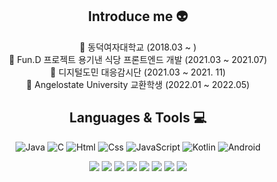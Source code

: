 <div align="center">
  
## Introduce me 👽

  <body align="left">
🧡 동덕여자대학교 (2018.03 ~ ) <br>
💛 Fun.D 프로젝트 용기낸 식당 프론트엔드 개발 (2021.03 ~ 2021.07) <br>
💚 디지털도민 대응감시단 (2021.03 ~ 2021. 11) <br>
💙 Angelostate University 교환학생 (2022.01 ~ 2022.05) <br>
  </body>


## Languages & Tools 💻
<img alt="Java" src ="https://img.shields.io/badge/Java-3776AB.svg?&style=for-the-badge&logo=Java&logoColor=white"/> <img alt="C" src ="https://img.shields.io/badge/C-ff69b4.svg?&style=for-the-badge&logo=C&logoColor=white"/> <img alt="Html" src ="https://img.shields.io/badge/HTML5-E34F26.svg?&style=for-the-badge&logo=HTML5&logoColor=white"/> <img alt="Css" src ="https://img.shields.io/badge/CSS3-1572B6.svg?&style=for-the-badge&logo=CSS3&logoColor=white"/> <img alt="JavaScript" src ="https://img.shields.io/badge/JavaScriipt-F7DF1E.svg?&style=for-the-badge&logo=JavaScript&logoColor=black"/>  <img alt="Kotlin" src ="https://img.shields.io/badge/Kotlin-blueviolet.svg?&style=for-the-badge&logo=Kotlin&logoColor=white"/> <img alt="Android" src ="https://img.shields.io/badge/Android-3DDC84.svg?&style=for-the-badge&logo=Android&logoColor=black"/> 

<img src="https://img.shields.io/badge/Spring-6DB33F?style=for-the-badge&logo=Spring&logoColor=white"> <img src="https://img.shields.io/badge/jquery-0769AD?style=for-the-badge&logo=jquery&logoColor=white"> <img src="https://img.shields.io/badge/linux-FCC624?style=for-the-badge&logo=linux&logoColor=black"> <img src="https://img.shields.io/badge/oracle-F80000?style=for-the-badge&logo=oracle&logoColor=white"> <img src="https://img.shields.io/badge/mysql-4479A1?style=for-the-badge&logo=mysql&logoColor=white"> <img src="https://img.shields.io/badge/mariaDB-003545?style=for-the-badge&logo=mariaDB&logoColor=white"> <img src="https://img.shields.io/badge/bootstrap-7952B3?style=for-the-badge&logo=bootstrap&logoColor=white"> <img src="https://img.shields.io/badge/github-181717?style=for-the-badge&logo=github&logoColor=white">


</div>
